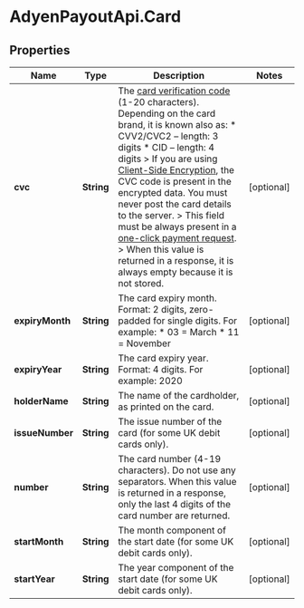 # AdyenPayoutApi.Card

## Properties

Name | Type | Description | Notes
------------ | ------------- | ------------- | -------------
**cvc** | **String** | The [card verification code](https://docs.adyen.com/payments-fundamentals/payment-glossary#card-security-code-cvc-cvv-cid) (1-20 characters). Depending on the card brand, it is known also as: * CVV2/CVC2 – length: 3 digits * CID – length: 4 digits &gt; If you are using [Client-Side Encryption](https://docs.adyen.com/classic-integration/cse-integration-ecommerce), the CVC code is present in the encrypted data. You must never post the card details to the server. &gt; This field must be always present in a [one-click payment request](https://docs.adyen.com/classic-integration/recurring-payments). &gt; When this value is returned in a response, it is always empty because it is not stored. | [optional] 
**expiryMonth** | **String** | The card expiry month. Format: 2 digits, zero-padded for single digits. For example: * 03 &#x3D; March * 11 &#x3D; November | [optional] 
**expiryYear** | **String** | The card expiry year. Format: 4 digits. For example: 2020 | [optional] 
**holderName** | **String** | The name of the cardholder, as printed on the card. | [optional] 
**issueNumber** | **String** | The issue number of the card (for some UK debit cards only). | [optional] 
**number** | **String** | The card number (4-19 characters). Do not use any separators. When this value is returned in a response, only the last 4 digits of the card number are returned. | [optional] 
**startMonth** | **String** | The month component of the start date (for some UK debit cards only). | [optional] 
**startYear** | **String** | The year component of the start date (for some UK debit cards only). | [optional] 


